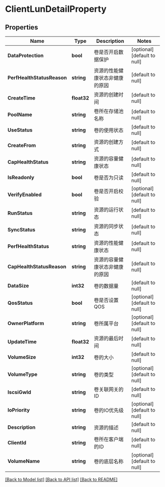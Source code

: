 # ClientLunDetailProperty

## Properties
Name | Type | Description | Notes
------------ | ------------- | ------------- | -------------
**DataProtection** | **bool** | 卷是否开启数据保护 | [optional] [default to null]
**PerfHealthStatusReason** | **string** | 资源的性能健康状态非健康的原因 | [default to null]
**CreateTime** | **float32** | 资源的创建时间 | [default to null]
**PoolName** | **string** | 卷所在存储池名称 | [default to null]
**UseStatus** | **string** | 卷的使用状态 | [default to null]
**CreateFrom** | **string** | 资源的创建方式 | [default to null]
**CapHealthStatus** | **string** | 资源的容量健康状态 | [default to null]
**IsReadonly** | **bool** | 卷是否为只读 | [default to null]
**VerifyEnabled** | **bool** | 卷是否开启校验 | [optional] [default to null]
**RunStatus** | **string** | 资源的运行状态 | [default to null]
**SyncStatus** | **string** | 资源的同步状态 | [default to null]
**PerfHealthStatus** | **string** | 资源的性能健康状态 | [default to null]
**CapHealthStatusReason** | **string** | 资源的容量健康状态非健康的原因 | [default to null]
**DataSize** | **int32** | 卷的数据量 | [default to null]
**QosStatus** | **bool** | 卷是否设置QOS | [optional] [default to null]
**OwnerPlatform** | **string** | 卷所属平台 | [optional] [default to null]
**UpdateTime** | **float32** | 资源的最后时间 | [default to null]
**VolumeSize** | **int32** | 卷的大小 | [default to null]
**VolumeType** | **string** | 卷的类型 | [optional] [default to null]
**IscsiGwId** | **string** | 卷关联网关的ID | [default to null]
**IoPriority** | **string** | 卷的IO优先级 | [optional] [default to null]
**Description** | **string** | 资源的描述 | [default to null]
**ClientId** | **string** | 卷所在客户端的ID | [default to null]
**VolumeName** | **string** | 卷的底层名称 | [optional] [default to null]

[[Back to Model list]](../README.md#documentation-for-models) [[Back to API list]](../README.md#documentation-for-api-endpoints) [[Back to README]](../README.md)


